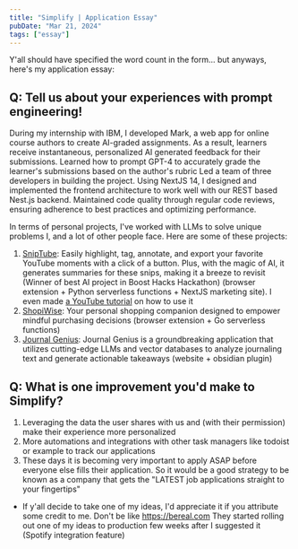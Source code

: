 ```yaml
---
title: "Simplify | Application Essay"
pubDate: "Mar 21, 2024"
tags: ["essay"]
---
```


Y'all should have specified the word count in the form... but anyways, here's my application essay:

## Q: Tell us about your experiences with prompt engineering!

During my internship with IBM, I developed Mark, a web app for online course authors to create AI-graded assignments. As a result, learners receive instantaneous, personalized AI generated feedback for their submissions.
Learned how to prompt GPT-4 to accurately grade the learner's submissions based on the author's rubric
Led a team of three developers in building the project.
Using NextJS 14, I designed and implemented the frontend architecture to work well with our REST based Nest.js backend.
Maintained code quality through regular code reviews, ensuring adherence to best practices and optimizing performance.

In terms of personal projects, I've worked with LLMs to solve unique problems I, and a lot of other people face. Here are some of these projects:

1. [SnipTube](https://sniptube.tech): Easily highlight, tag, annotate, and export your favorite YouTube moments with a click of a button. Plus, with the magic of AI, it generates summaries for these snips, making it a breeze to revisit (Winner of best AI project in Boost Hacks Hackathon) (browser extension + Python serverless functions + NextJS marketing site). I even made [a YouTube tutorial](https://youtu.be/9FAootX1gXc) on how to use it
2. [ShopiWise](https://github.com/psycho-baller/shopiwise): Your personal shopping companion designed to empower mindful purchasing decisions (browser extension + Go serverless functions)
3. [Journal Genius](https://github.com/psycho-baller/journal-genius): Journal Genius is a groundbreaking application that utilizes cutting-edge LLMs and vector databases to analyze journaling text and generate actionable takeaways (website + obsidian plugin)


## Q: What is one improvement you'd make to Simplify?

1. Leveraging the data the user shares with us and (with their permission) make their experience more personalized
2. More automations and integrations with other task managers like todoist or example to track our applications
3. These days it is becoming very important to apply ASAP before everyone else fills their application. So it would be a good strategy to be known as a company that gets the "LATEST job applications straight to your fingertips"
- If y'all decide to take one of my ideas, I'd appreciate it if you attribute some credit to me. Don't be like https://bereal.com They started rolling out one of my ideas to production few weeks after I suggested it (Spotify integration feature)